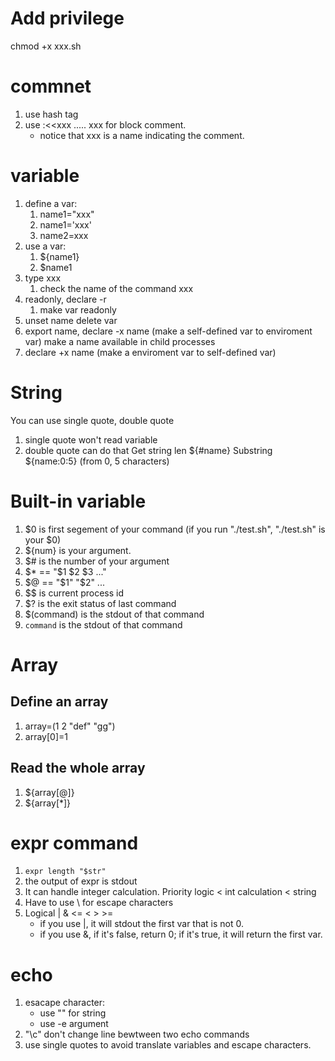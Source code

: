 # Add privilege
chmod +x xxx.sh

# commnet
1. use hash tag
2. use :<<xxx ..... xxx for block comment.
	- notice that xxx is a name indicating the comment.

# variable
1. define a var:
	1. name1="xxx"
	2. name1='xxx'
	3. name2=xxx
2. use a var:
	1. ${name1}
	2. $name1
3. type xxx
	1. check the name of the command xxx
4. readonly, declare -r 
	1. make var readonly
5. unset name
	delete var 
6. export name, declare -x name (make a self-defined var to enviroment var)
	make a name available in child processes
7. declare +x name (make a enviroment var to self-defined var)

# String
You can use single quote, double quote
1. single quote won't read variable
2. double quote can do that
Get string len
	${#name}
Substring
	${name:0:5} (from 0, 5 characters)

# Built-in variable
1. $0 is first segement of your command (if you run "./test.sh", "./test.sh" is your $0)
2. ${num} is your argument.
3. $# is the number of your argument
4. $* == "$1 $2 $3 ..." 
5. $@ == "$1" "$2" ...
6. $$ is current process id
7. $? is the exit status of last command
8. $(command) is the stdout  of that command
9. `command` is the stdout of that command


# Array
## Define an array
1. array=(1 2 "def" "gg")
2. array[0]=1
## Read the whole array
1. ${array[@]}
2. ${array[*]}

# expr command
1. `expr length "$str"`
2. the output of expr is stdout
3. It can handle integer calculation. Priority logic < int calculation < string
4. Have to use \ for escape characters 
5. Logical | & <= < > >=
	- if you use |, it will stdout the first var that is not 0.
	- if you use &, if it's false, return 0; if it's true, it will return the first var.

# echo
1. esacape character:
	- use "" for string
	- use -e argument
2. "\c" don't change line bewtween two echo commands
3. use single quotes to avoid translate variables and escape characters.

